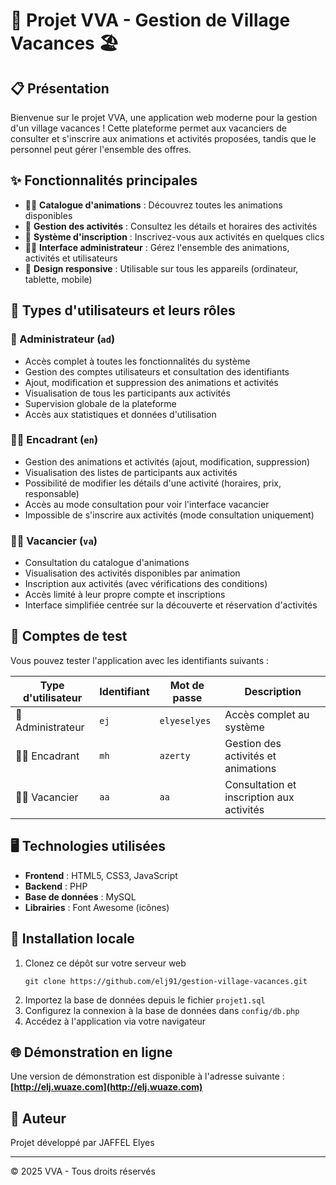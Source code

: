 # 🌟 Projet VVA - Gestion de Village Vacances 🏖️

## 📋 Présentation

Bienvenue sur le projet VVA, une application web moderne pour la gestion d'un village vacances ! Cette plateforme permet aux vacanciers de consulter et s'inscrire aux animations et activités proposées, tandis que le personnel peut gérer l'ensemble des offres.

## ✨ Fonctionnalités principales

- 🏄‍♂️ **Catalogue d'animations** : Découvrez toutes les animations disponibles
- 📅 **Gestion des activités** : Consultez les détails et horaires des activités
- 📝 **Système d'inscription** : Inscrivez-vous aux activités en quelques clics
- 👮‍♂️ **Interface administrateur** : Gérez l'ensemble des animations, activités et utilisateurs
- 📱 **Design responsive** : Utilisable sur tous les appareils (ordinateur, tablette, mobile)

## 👤 Types d'utilisateurs et leurs rôles

### 👑 Administrateur (`ad`)
- Accès complet à toutes les fonctionnalités du système
- Gestion des comptes utilisateurs et consultation des identifiants
- Ajout, modification et suppression des animations et activités
- Visualisation de tous les participants aux activités
- Supervision globale de la plateforme
- Accès aux statistiques et données d'utilisation

### 👨‍💼 Encadrant (`en`)
- Gestion des animations et activités (ajout, modification, suppression)
- Visualisation des listes de participants aux activités
- Possibilité de modifier les détails d'une activité (horaires, prix, responsable)
- Accès au mode consultation pour voir l'interface vacancier
- Impossible de s'inscrire aux activités (mode consultation uniquement)

### 🏄‍♂️ Vacancier (`va`)
- Consultation du catalogue d'animations
- Visualisation des activités disponibles par animation
- Inscription aux activités (avec vérifications des conditions)
- Accès limité à leur propre compte et inscriptions
- Interface simplifiée centrée sur la découverte et réservation d'activités

## 🔐 Comptes de test

Vous pouvez tester l'application avec les identifiants suivants :

| Type d'utilisateur | Identifiant | Mot de passe | Description |
|-------------------|-------------|--------------|-------------|
| 👑 Administrateur | `ej` | `elyeselyes` | Accès complet au système |
| 👨‍💼 Encadrant | `mh` | `azerty` | Gestion des activités et animations |
| 🏄‍♂️ Vacancier | `aa` | `aa` | Consultation et inscription aux activités |

## 🖥️ Technologies utilisées

- **Frontend** : HTML5, CSS3, JavaScript
- **Backend** : PHP
- **Base de données** : MySQL
- **Librairies** : Font Awesome (icônes)

## 🔧 Installation locale

1. Clonez ce dépôt sur votre serveur web
   ```
   git clone https://github.com/elj91/gestion-village-vacances.git
   ```
2. Importez la base de données depuis le fichier `projet1.sql`
3. Configurez la connexion à la base de données dans `config/db.php`
4. Accédez à l'application via votre navigateur

## 🌐 Démonstration en ligne

Une version de démonstration est disponible à l'adresse suivante :
**[http://elj.wuaze.com](http://elj.wuaze.com)**

## 👥 Auteur

Projet développé par JAFFEL Elyes

---

© 2025 VVA - Tous droits réservés
